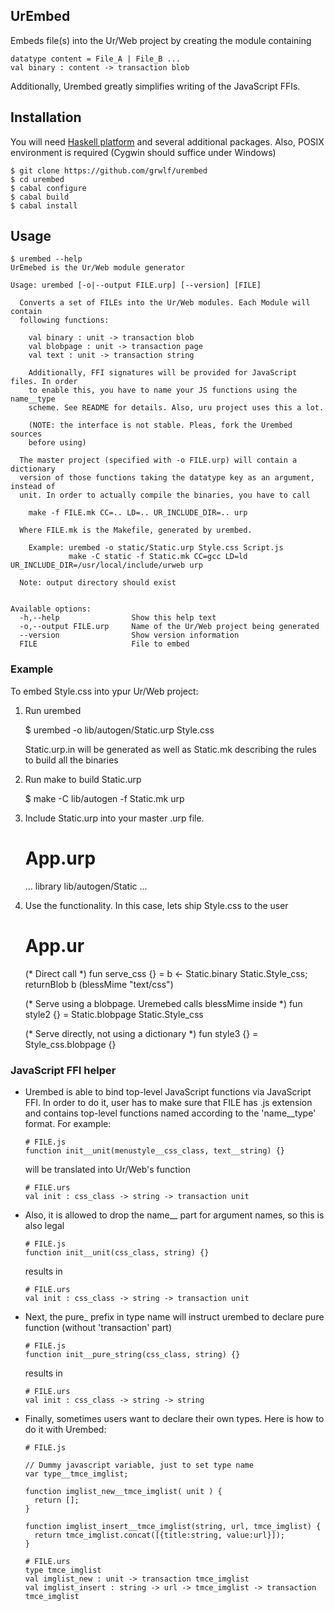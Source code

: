 UrEmbed
-------

Embeds file(s) into the Ur/Web project by creating the module containing

    datatype content = File_A | File_B ...
    val binary : content -> transaction blob

Additionally, Urembed greatly simplifies writing of the JavaScript FFIs.

Installation
------------

You will need [Haskell platform](http://www.haskell.org/platform/) and several
additional packages. Also, POSIX environment is required (Cygwin should suffice
under Windows)

    $ git clone https://github.com/grwlf/urembed
    $ cd urembed
    $ cabal configure
    $ cabal build
    $ cabal install

Usage
-----

    $ urembed --help
    UrEmebed is the Ur/Web module generator

    Usage: urembed [-o|--output FILE.urp] [--version] [FILE]
      
      Converts a set of FILEs into the Ur/Web modules. Each Module will contain
      following functions:

        val binary : unit -> transaction blob
        val blobpage : unit -> transaction page
        val text : unit -> transaction string

        Additionally, FFI signatures will be provided for JavaScript files. In order
        to enable this, you have to name your JS functions using the name__type
        scheme. See README for details. Also, uru project uses this a lot.

        (NOTE: the interface is not stable. Pleas, fork the Urembed sources
        before using)

      The master project (specified with -o FILE.urp) will contain a dictionary
      version of those functions taking the datatype key as an argument, instead of
      unit. In order to actually compile the binaries, you have to call

        make -f FILE.mk CC=.. LD=.. UR_INCLUDE_DIR=.. urp

      Where FILE.mk is the Makefile, generated by urembed.

        Example: urembed -o static/Static.urp Style.css Script.js
                 make -C static -f Static.mk CC=gcc LD=ld UR_INCLUDE_DIR=/usr/local/include/urweb urp

      Note: output directory should exist


    Available options:
      -h,--help                Show this help text
      -o,--output FILE.urp     Name of the Ur/Web project being generated
      --version                Show version information
      FILE                     File to embed


### Example

To embed Style.css into ypur Ur/Web project:

  1. Run urembed

        $ urembed -o lib/autogen/Static.urp Style.css

        Static.urp.in will be generated as well as Static.mk describing the rules
        to build all the binaries

  2. Run make to build Static.urp

        $ make -C lib/autogen -f Static.mk urp

  3. Include Static.urp into your master .urp file.

        # App.urp
        ...
        library lib/autogen/Static
        ...

  4. Use the functionality. In this case, lets ship Style.css to the user


        # App.ur
        (* Direct call *)
        fun serve_css {} =
          b <- Static.binary Static.Style_css;
          returnBlob b (blessMime "text/css")

        (* Serve using a blobpage. Uremebed calls blessMime inside *)
        fun style2 {} = Static.blobpage Static.Style_css

        (* Serve directly, not using a dictionary *)
        fun style3 {} = Style_css.blobpage {}

### JavaScript FFI helper

  *  Urembed is able to bind top-level JavaScript functions via
     JavaScript FFI. In order to do it, user has to make sure that FILE has .js
     extension and contains top-level functions named according to the 'name\_\_type'
     format. For example:
         
         # FILE.js
         function init__unit(menustyle__css_class, text__string) {}
   
     will be translated into Ur/Web's function
   
         # FILE.urs
         val init : css_class -> string -> transaction unit
   
  *  Also, it is allowed to drop the name\_\_ part for argument names, so this is
     also legal
   
         # FILE.js
         function init__unit(css_class, string) {}
   
     results in
   
         # FILE.urs
         val init : css_class -> string -> transaction unit
       
   
  *  Next, the pure\_ prefix in type name will instruct urembed to declare pure
     function (without 'transaction' part)
   
         # FILE.js
         function init__pure_string(css_class, string) {}
   
     results in
   
         # FILE.urs
         val init : css_class -> string -> string
   
  *  Finally, sometimes users want to declare their own types. Here is how to do it
     with Urembed:
   
         # FILE.js
   
         // Dummy javascript variable, just to set type name
         var type__tmce_imglist;
   
         function imglist_new__tmce_imglist( unit ) {
           return [];
         }
   
         function imglist_insert__tmce_imglist(string, url, tmce_imglist) {
           return tmce_imglist.concat([{title:string, value:url}]);
         }
   
         # FILE.urs
         type tmce_imglist
         val imglist_new : unit -> transaction tmce_imglist
         val imglist_insert : string -> url -> tmce_imglist -> transaction tmce_imglist


